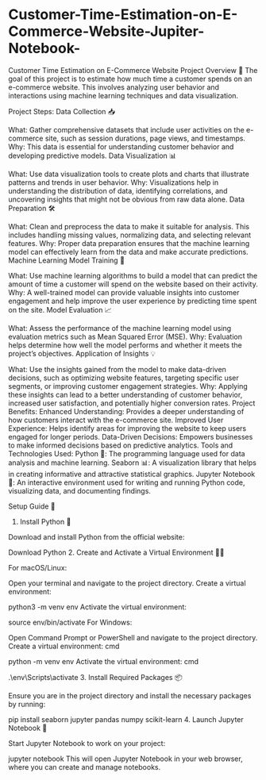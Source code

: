 # Customer-Time-Estimation-on-E-Commerce-Website-Jupiter-Notebook-



Customer Time Estimation on E-Commerce Website
Project Overview 🎯
The goal of this project is to estimate how much time a customer spends on an e-commerce website. This involves analyzing user behavior and interactions using machine learning techniques and data visualization.

Project Steps:
Data Collection 📥

What: Gather comprehensive datasets that include user activities on the e-commerce site, such as session durations, page views, and timestamps.
Why: This data is essential for understanding customer behavior and developing predictive models.
Data Visualization 📊

What: Use data visualization tools to create plots and charts that illustrate patterns and trends in user behavior.
Why: Visualizations help in understanding the distribution of data, identifying correlations, and uncovering insights that might not be obvious from raw data alone.
Data Preparation 🛠️

What: Clean and preprocess the data to make it suitable for analysis. This includes handling missing values, normalizing data, and selecting relevant features.
Why: Proper data preparation ensures that the machine learning model can effectively learn from the data and make accurate predictions.
Machine Learning Model Training 🤖

What: Use machine learning algorithms to build a model that can predict the amount of time a customer will spend on the website based on their activity.
Why: A well-trained model can provide valuable insights into customer engagement and help improve the user experience by predicting time spent on the site.
Model Evaluation 📈

What: Assess the performance of the machine learning model using evaluation metrics such as Mean Squared Error (MSE).
Why: Evaluation helps determine how well the model performs and whether it meets the project’s objectives.
Application of Insights 💡

What: Use the insights gained from the model to make data-driven decisions, such as optimizing website features, targeting specific user segments, or improving customer engagement strategies.
Why: Applying these insights can lead to a better understanding of customer behavior, increased user satisfaction, and potentially higher conversion rates.
Project Benefits:
Enhanced Understanding: Provides a deeper understanding of how customers interact with the e-commerce site.
Improved User Experience: Helps identify areas for improving the website to keep users engaged for longer periods.
Data-Driven Decisions: Empowers businesses to make informed decisions based on predictive analytics.
Tools and Technologies Used:
Python 🐍: The programming language used for data analysis and machine learning.
Seaborn 📊: A visualization library that helps in creating informative and attractive statistical graphics.
Jupyter Notebook 📓: An interactive environment used for writing and running Python code, visualizing data, and documenting findings.



Setup Guide 🚀
1. Install Python 🔧

Download and install Python from the official website:

Download Python
2. Create and Activate a Virtual Environment 🧑‍💻

For macOS/Linux:

Open your terminal and navigate to the project directory.
Create a virtual environment:
 
 
python3 -m venv env
Activate the virtual environment:
 
 
source env/bin/activate
For Windows:

Open Command Prompt or PowerShell and navigate to the project directory.
Create a virtual environment:
cmd
 
python -m venv env
Activate the virtual environment:
cmd
 
.\env\Scripts\activate
3. Install Required Packages 📦

Ensure you are in the project directory and install the necessary packages by running:

 
 
pip install seaborn jupyter pandas numpy scikit-learn
4. Launch Jupyter Notebook 📝

Start Jupyter Notebook to work on your project:

 
 
jupyter notebook
This will open Jupyter Notebook in your web browser, where you can create and manage notebooks.
